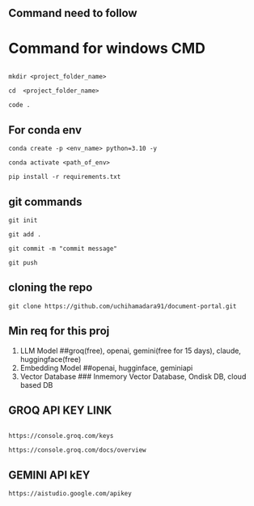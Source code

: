## Command need to follow


# Command for windows CMD

```

mkdir <project_folder_name>

cd  <project_folder_name>

code .

```



## For conda env

```
conda create -p <env_name> python=3.10 -y

conda activate <path_of_env>

pip install -r requirements.txt

```


## git commands

```
git init

git add .

git commit -m "commit message"

git push

```



## cloning the repo

```
git clone https://github.com/uchihamadara91/document-portal.git

```

## Min req for this proj

1. LLM Model ##groq(free), openai, gemini(free for 15 days), claude, huggingface(free)
2. Embedding Model ##openai, hugginface, geminiapi
3. Vector Database ### Inmemory Vector Database, Ondisk DB, cloud based DB


## GROQ API KEY LINK

```

https://console.groq.com/keys

https://console.groq.com/docs/overview

```


## GEMINI API kEY

```
https://aistudio.google.com/apikey

```